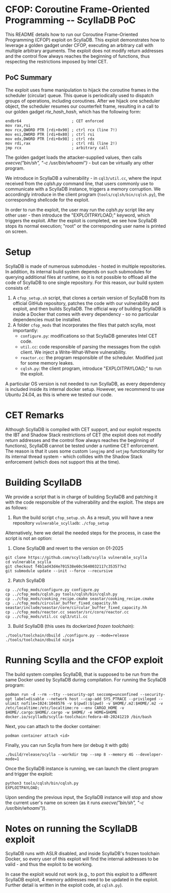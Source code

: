 # CFOP: Coroutine Frame-Oriented Programming -- ScyllaDB PoC
This README details how to run our Coroutine Frame-Oriented Programming (CFOP) exploit on ScyllaDB.
This exploit demonstrates how to leverage a golden gadget under CFOP, executing an arbitrary call with multiple arbitrary arguments. The exploit does not modify return addresses and the control flow always reaches the beginning of functions, thus respecting the restrictions imposed by Intel CET.

## PoC Summary
The exploit uses frame manipulation to hijack the coroutine frames in the scheduler (circular) queue. 
This queue is periodically used to dispatch groups of operations, including coroutines.
After we hijack one scheduler object, the scheduler resumes our counterfeit frame, resulting in a call to our golden gadget *rte_hash_hash*, which has the following form:

```
endbr64                      ; CET enforced
mov rax,rsi
mov rcx,QWORD PTR [rdi+0x90] ; ctrl rcx (line 7!)
mov esi,DWORD PTR [rdi+0x80] ; ctrl rsi
mov edx,DWORD PTR [rdi+0x98] ; ctrl rdx
mov rdi,rax                  ; ctrl rdi (line 2!)
jmp rcx                      ; arbitrary call
```

The golden gadget loads the attacker-supplied values, then calls *execve("bin/sh", "-c /usr/bin/whoami")* - but can be virtually any other program.

We introduce in ScyllaDB a vulnerability - in ```cql3/util.cc```, where the input received from the *cqlsh.py* command line, that users commonly use to communicate with a ScyllaDB instance, triggers a memory corruption. We accordingly introduce in the client program (```tools/cqlsh/bin/cqlsh.py```), the corresponding shellcode for the exploit.

In order to run the exploit, the user may run the *cqlsh.py* script like any other user - then introduce the "EXPLOITPAYLOAD;" keyword, which triggers the exploit. After the exploit is completed, we see how ScyllaDB stops its normal execution; "root" or the corresponding user name is printed on screen.

# Setup
ScyllaDB is made of numerous submodules - hosted in multiple repositories. In addition, its internal build system depends on such submodules for querying additional files at runtime, so it is not possible to offload all the code of ScyllaDB to one single repository. For this reason, our build system consists of:
1) A ```cfop_setup.sh``` script, that clones a certain version of ScyllaDB from its official GitHub repository, patches the code with our vulnerability and exploit, and then builds ScyllaDB. The official way of building ScyllaDB is inside a Docker that comes with every dependency - so no particular dependencies must be installed.
2) A folder ```cfop_mods``` that incorporates the files that patch scylla, most importantly:
    * ```configure.py```: modifications so that ScyllaDB generates Intel CET code.
    * ```util.cc```: code responsible of parsing the messages from the cqlsh client. We inject a Write-What-Where vulnerability.
    * ```reactor.cc```: the program responsible of the scheduler. Modified just for some memory leakes.
    * ```cqlsh.py```: the client program, introduce "EXPLOITPAYLOAD;" to run the exploit.

A particular OS version is not needed to run ScyllaDB, as every dependency is included inside its internal docker setup.
However, we recommend to use Ubuntu 24.04, as this is where we tested our code.

# CET Remarks
Although ScyllaDB is compiled with CET support, and our exploit respects the IBT and Shadow Stack restrictions of CET (the exploit does not modify return addresses and the control flow always reaches the beginning of functions), ScyllaDB cannot be tested under a runtime CET enforcement. The reason is that it uses some custom ```longjmp``` and ```setjmp``` functionality for its internal thread system - which collides with the Shadow Stack enforcement (which does not support this at the time).

# Building ScyllaDB
We provide a script that is in charge of building ScyllaDB and patching it with the code responsible of the vulnerability and the exploit. The steps are as follows:
1. Run the build script ```cfop_setup.sh```. As a result, you will have a new repository ```vulnerable_scylladb```:
```./cfop_setup```

Alternatively, here we detail the needed steps for the process, in case the script is not an option:
1. Clone ScyllaDB and revert to the version on 01-2025
```
git clone https://github.com/scylladb/scylla vulnerable_scylla
cd vulnerable_scylla
git checkout f4b1ad43d4e701538e60c5640032117c353577e2
git submodule update --init --force --recursive
```

2. Patch ScyllaDB
```
cp ../cfop_mods/configure.py configure.py
cp ../cfop_mods/cqlsh.py tools/cqlsh/bin/cqlsh.py
cp ../cfop_mods/cooking_recipe.cmake seastar/cooking_recipe.cmake
cp ../cfop_mods/circular_buffer_fixed_capacity.hh seastar/include/seastar/core/circular_buffer_fixed_capacity.hh
cp ../cfop_mods/reactor.cc seastar/src/core/reactor.cc
cp ../cfop_mods/util.cc cql3/util.cc
```

3. Build ScyllaDB (this uses its dockerized *frozen toolchain*):
```
./tools/toolchain/dbuild ./configure.py --mode=release
./tools/toolchain/dbuild ninja
```

# Running Scylla and the CFOP exploit
The build system compiles ScyllaDB, that is supposed to be run from the same Docker used by ScyllaDB during compilation. For running the ScyllaDB program:
```
podman run -d --rm --tty --security-opt seccomp=unconfined --security-opt label=disable --network host --cap-add SYS_PTRACE --privileged --ulimit nofile=1024:1048576 -v $(pwd):$(pwd) -v $HOME/.m2:$HOME/.m2 -v /etc/localtime:/etc/localtime:ro --env CARGO_HOME -v $HOME/.cargo:$HOME/.cargo -w $HOME/ -e HOME=$HOME docker.io/scylladb/scylla-toolchain:fedora-40-20241219 /bin/bash 
``` 

Next, you can attach to the docker container:
```
podman container attach <id>
```

Finally, you can run Scylla from here (or debug it with gdb)
```
./build/release/scylla --workdir tmp --smp 8 --memory 4G --developer-mode=1
```

Once the ScyllaDB instance is running, we can launch the client program and trigger the exploit:
```
python3 tools/cqlsh/bin/cqlsh.py
EXPLOITPAYLOAD;
```

Upon sending the previous input, the ScyllaDB instance will stop and show the current user's name on screen (as it runs *execve("bin/sh", "-c /usr/bin/whoami")*).

# Notes on running the ScyllaDB exploit
ScyllaDB runs with ASLR disabled, and inside ScyllaDB's frozen toolchain Docker, so every user of this exploit will find the internal addresses to be valid - and thus the exploit to be working. 

In case the exploit would not work (e.g., to port this exploit to a different ScyllaDB exploit, 4 memory addresses need to be updated in the exploit. Further detail is written in the exploit code, at ```cqlsh.py```).